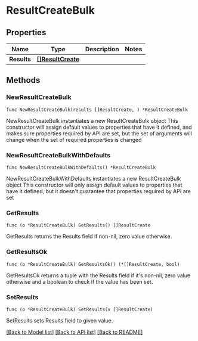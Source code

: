# ResultCreateBulk

## Properties

Name | Type | Description | Notes
------------ | ------------- | ------------- | -------------
**Results** | [**[]ResultCreate**](ResultCreate.md) |  | 

## Methods

### NewResultCreateBulk

`func NewResultCreateBulk(results []ResultCreate, ) *ResultCreateBulk`

NewResultCreateBulk instantiates a new ResultCreateBulk object
This constructor will assign default values to properties that have it defined,
and makes sure properties required by API are set, but the set of arguments
will change when the set of required properties is changed

### NewResultCreateBulkWithDefaults

`func NewResultCreateBulkWithDefaults() *ResultCreateBulk`

NewResultCreateBulkWithDefaults instantiates a new ResultCreateBulk object
This constructor will only assign default values to properties that have it defined,
but it doesn't guarantee that properties required by API are set

### GetResults

`func (o *ResultCreateBulk) GetResults() []ResultCreate`

GetResults returns the Results field if non-nil, zero value otherwise.

### GetResultsOk

`func (o *ResultCreateBulk) GetResultsOk() (*[]ResultCreate, bool)`

GetResultsOk returns a tuple with the Results field if it's non-nil, zero value otherwise
and a boolean to check if the value has been set.

### SetResults

`func (o *ResultCreateBulk) SetResults(v []ResultCreate)`

SetResults sets Results field to given value.



[[Back to Model list]](../README.md#documentation-for-models) [[Back to API list]](../README.md#documentation-for-api-endpoints) [[Back to README]](../README.md)


